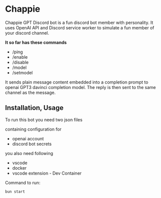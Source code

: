 # Chappie

Chappie GPT Discord bot is a fun discord bot member with personality.
It uses OpenAI API and Discord service worker to simulate a fun member of your discord channel.

<b>It so far has these commands</b>
- /ping
- /enable
- /disable
- /model
- /setmodel

It sends plain message content embedded into a completion prompt to openai GPT3 davinci completion model.
The reply is then sent to the same channel as the message.

## Installation, Usage

To run this bot you need two json files 

containing configuration for

- openai account
- discord bot secrets

you also need following
- vscode
- docker
- vscode extension - Dev Container

Command to run:

```bash
bun start
```
